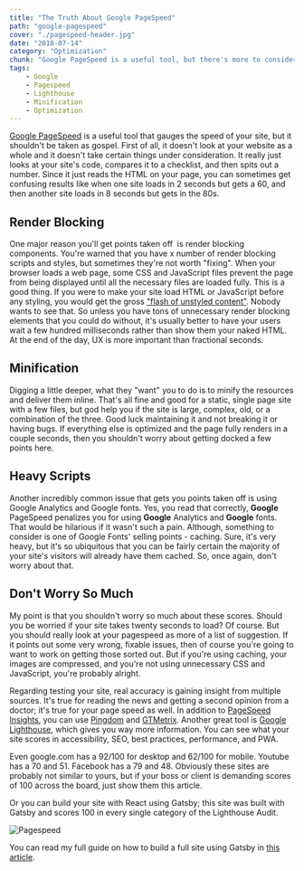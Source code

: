 ```yaml
---
title: "The Truth About Google PageSpeed"
path: "google-pagespeed"
cover: "./pagespeed-header.jpg"
date: "2018-07-14"
category: "Optimization"
chunk: "Google PageSpeed is a useful tool, but there's more to consider."
tags:
    - Google
    - Pagespeed
    - Lighthouse
    - Minification
    - Optimization
---
```


[Google PageSpeed](https://developers.google.com/speed/pagespeed/insights/) is a useful tool that gauges the speed of your site, but it shouldn't be taken as gospel. First of all, it doesn't look at your website as a whole and it doesn't take certain things under consideration. It really just looks at your site's code, compares it to a checklist, and then spits out a number. Since it just reads the HTML on your page, you can sometimes get confusing results like when one site loads in 2 seconds but gets a 60, and then another site loads in 8 seconds but gets in the 80s.

## Render Blocking

One major reason you'll get points taken off  is render blocking components. You're warned that you have x number of render blocking scripts and styles, but sometimes they're not worth "fixing". When your browser loads a web page, some CSS and JavaScript files prevent the page from being displayed until all the necessary files are loaded fully. This is a good thing. If you were to make your site load HTML or JavaScript before any styling, you would get the gross ["flash of unstyled content"](https://www.techrepublic.com/blog/web-designer/how-to-prevent-flash-of-unstyled-content-on-your-websites/). Nobody wants to see that. So unless you have tons of unnecessary render blocking elements that you could do without, it's usually better to have your users wait a few hundred milliseconds rather than show them your naked HTML. At the end of the day, UX is more important than fractional seconds.

## Minification

Digging a little deeper, what they "want" you to do is to minify the resources and deliver them inline. That's all fine and good for a static, single page site with a few files, but god help you if the site is large, complex, old, or a combination of the three. Good luck maintaining it and not breaking it or having bugs. If everything else is optimized and the page fully renders in a couple seconds, then you shouldn't worry about getting docked a few points here.

## Heavy Scripts

Another incredibly common issue that gets you points taken off is using Google Analytics and Google fonts. Yes, you read that correctly, **Google** PageSpeed penalizes you for using **Google** Analytics and **Google** fonts. That would be hilarious if it wasn't such a pain. Although, something to consider is one of Google Fonts' selling points - caching. Sure, it's very heavy, but it's so ubiquitous that you can be fairly certain the majority of your site's visitors will already have them cached. So, once again, don't worry about that.

## Don't Worry So Much

My point is that you shouldn't worry so much about these scores. Should you be worried if your site takes twenty seconds to load? Of course. But you should really look at your pagespeed as more of a list of suggestion. If it points out some very wrong, fixable issues, then of course you're going to want to work on getting those sorted out. But if you're using caching, your images are compressed, and you're not using unnecessary CSS and JavaScript, you're probably alright.

Regarding testing your site, real accuracy is gaining insight from multiple sources. It's true for reading the news and getting a second opinion from a doctor; it's true for your page speed as well. In addition to [PageSpeed Insights](https://developers.google.com/speed/pagespeed/insights/), you can use [Pingdom](https://tools.pingdom.com/) and [GTMetrix](https://gtmetrix.com/). Another great tool is [Google Lighthouse](https://developers.google.com/web/tools/lighthouse/), which gives you way more information. You can see what your site scores in accessibility, SEO, best practices, performance, and PWA.

Even google.com has a 92/100 for desktop and 62/100 for mobile. Youtube has a 70 and 51. Facebook has a 79 and 48. Obviously these sites are probably not similar to yours, but if your boss or client is demanding scores of 100 across the board, just show them this article.

Or you can build your site with React using Gatsby; this site was built with Gatsby and scores 100 in every single category of the Lighthouse Audit.

![Pagespeed](../../projects/2018-10-30/speed.png)

You can read my full guide on how to build a full site using Gatsby in [this article](https://justinformentin.com/guide-to-building-a-gatsby-site).
